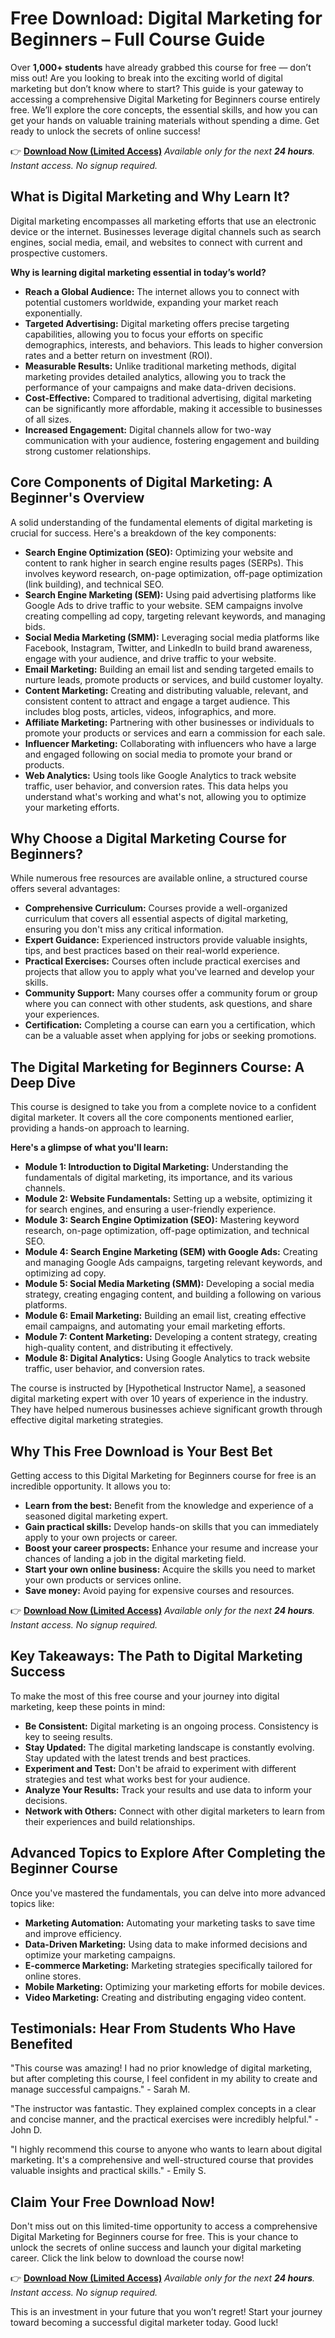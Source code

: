 # Free Download: Digital Marketing for Beginners – Full Course Guide

Over **1,000+ students** have already grabbed this course for free — don’t miss out!
Are you looking to break into the exciting world of digital marketing but don’t know where to start? This guide is your gateway to accessing a comprehensive Digital Marketing for Beginners course entirely free. We’ll explore the core concepts, the essential skills, and how you can get your hands on valuable training materials without spending a dime. Get ready to unlock the secrets of online success!

👉 [**Download Now (Limited Access)**](https://udemywork.com/digital-marketing-for-beginners)
_Available only for the next **24 hours**. Instant access. No signup required._

## What is Digital Marketing and Why Learn It?

Digital marketing encompasses all marketing efforts that use an electronic device or the internet. Businesses leverage digital channels such as search engines, social media, email, and websites to connect with current and prospective customers.

**Why is learning digital marketing essential in today’s world?**

*   **Reach a Global Audience:** The internet allows you to connect with potential customers worldwide, expanding your market reach exponentially.
*   **Targeted Advertising:** Digital marketing offers precise targeting capabilities, allowing you to focus your efforts on specific demographics, interests, and behaviors. This leads to higher conversion rates and a better return on investment (ROI).
*   **Measurable Results:** Unlike traditional marketing methods, digital marketing provides detailed analytics, allowing you to track the performance of your campaigns and make data-driven decisions.
*   **Cost-Effective:** Compared to traditional advertising, digital marketing can be significantly more affordable, making it accessible to businesses of all sizes.
*   **Increased Engagement:** Digital channels allow for two-way communication with your audience, fostering engagement and building strong customer relationships.

## Core Components of Digital Marketing: A Beginner's Overview

A solid understanding of the fundamental elements of digital marketing is crucial for success. Here's a breakdown of the key components:

*   **Search Engine Optimization (SEO):** Optimizing your website and content to rank higher in search engine results pages (SERPs). This involves keyword research, on-page optimization, off-page optimization (link building), and technical SEO.
*   **Search Engine Marketing (SEM):** Using paid advertising platforms like Google Ads to drive traffic to your website. SEM campaigns involve creating compelling ad copy, targeting relevant keywords, and managing bids.
*   **Social Media Marketing (SMM):** Leveraging social media platforms like Facebook, Instagram, Twitter, and LinkedIn to build brand awareness, engage with your audience, and drive traffic to your website.
*   **Email Marketing:** Building an email list and sending targeted emails to nurture leads, promote products or services, and build customer loyalty.
*   **Content Marketing:** Creating and distributing valuable, relevant, and consistent content to attract and engage a target audience. This includes blog posts, articles, videos, infographics, and more.
*   **Affiliate Marketing:** Partnering with other businesses or individuals to promote your products or services and earn a commission for each sale.
*   **Influencer Marketing:** Collaborating with influencers who have a large and engaged following on social media to promote your brand or products.
*   **Web Analytics:** Using tools like Google Analytics to track website traffic, user behavior, and conversion rates. This data helps you understand what's working and what's not, allowing you to optimize your marketing efforts.

## Why Choose a Digital Marketing Course for Beginners?

While numerous free resources are available online, a structured course offers several advantages:

*   **Comprehensive Curriculum:** Courses provide a well-organized curriculum that covers all essential aspects of digital marketing, ensuring you don't miss any critical information.
*   **Expert Guidance:** Experienced instructors provide valuable insights, tips, and best practices based on their real-world experience.
*   **Practical Exercises:** Courses often include practical exercises and projects that allow you to apply what you've learned and develop your skills.
*   **Community Support:** Many courses offer a community forum or group where you can connect with other students, ask questions, and share your experiences.
*   **Certification:** Completing a course can earn you a certification, which can be a valuable asset when applying for jobs or seeking promotions.

## The Digital Marketing for Beginners Course: A Deep Dive

This course is designed to take you from a complete novice to a confident digital marketer. It covers all the core components mentioned earlier, providing a hands-on approach to learning.

**Here's a glimpse of what you'll learn:**

*   **Module 1: Introduction to Digital Marketing:** Understanding the fundamentals of digital marketing, its importance, and its various channels.
*   **Module 2: Website Fundamentals:** Setting up a website, optimizing it for search engines, and ensuring a user-friendly experience.
*   **Module 3: Search Engine Optimization (SEO):** Mastering keyword research, on-page optimization, off-page optimization, and technical SEO.
*   **Module 4: Search Engine Marketing (SEM) with Google Ads:** Creating and managing Google Ads campaigns, targeting relevant keywords, and optimizing ad copy.
*   **Module 5: Social Media Marketing (SMM):** Developing a social media strategy, creating engaging content, and building a following on various platforms.
*   **Module 6: Email Marketing:** Building an email list, creating effective email campaigns, and automating your email marketing efforts.
*   **Module 7: Content Marketing:** Developing a content strategy, creating high-quality content, and distributing it effectively.
*   **Module 8: Digital Analytics:** Using Google Analytics to track website traffic, user behavior, and conversion rates.

The course is instructed by [Hypothetical Instructor Name], a seasoned digital marketing expert with over 10 years of experience in the industry. They have helped numerous businesses achieve significant growth through effective digital marketing strategies.

## Why This Free Download is Your Best Bet

Getting access to this Digital Marketing for Beginners course for free is an incredible opportunity. It allows you to:

*   **Learn from the best:** Benefit from the knowledge and experience of a seasoned digital marketing expert.
*   **Gain practical skills:** Develop hands-on skills that you can immediately apply to your own projects or career.
*   **Boost your career prospects:** Enhance your resume and increase your chances of landing a job in the digital marketing field.
*   **Start your own online business:** Acquire the skills you need to market your own products or services online.
*   **Save money:** Avoid paying for expensive courses and resources.

👉 [**Download Now (Limited Access)**](https://udemywork.com/digital-marketing-for-beginners)
_Available only for the next **24 hours**. Instant access. No signup required._

## Key Takeaways: The Path to Digital Marketing Success

To make the most of this free course and your journey into digital marketing, keep these points in mind:

*   **Be Consistent:** Digital marketing is an ongoing process. Consistency is key to seeing results.
*   **Stay Updated:** The digital marketing landscape is constantly evolving. Stay updated with the latest trends and best practices.
*   **Experiment and Test:** Don't be afraid to experiment with different strategies and test what works best for your audience.
*   **Analyze Your Results:** Track your results and use data to inform your decisions.
*   **Network with Others:** Connect with other digital marketers to learn from their experiences and build relationships.

## Advanced Topics to Explore After Completing the Beginner Course

Once you've mastered the fundamentals, you can delve into more advanced topics like:

*   **Marketing Automation:** Automating your marketing tasks to save time and improve efficiency.
*   **Data-Driven Marketing:** Using data to make informed decisions and optimize your marketing campaigns.
*   **E-commerce Marketing:** Marketing strategies specifically tailored for online stores.
*   **Mobile Marketing:** Optimizing your marketing efforts for mobile devices.
*   **Video Marketing:** Creating and distributing engaging video content.

## Testimonials: Hear From Students Who Have Benefited

"This course was amazing! I had no prior knowledge of digital marketing, but after completing this course, I feel confident in my ability to create and manage successful campaigns." - Sarah M.

"The instructor was fantastic. They explained complex concepts in a clear and concise manner, and the practical exercises were incredibly helpful." - John D.

"I highly recommend this course to anyone who wants to learn about digital marketing. It's a comprehensive and well-structured course that provides valuable insights and practical skills." - Emily S.

## Claim Your Free Download Now!

Don't miss out on this limited-time opportunity to access a comprehensive Digital Marketing for Beginners course for free. This is your chance to unlock the secrets of online success and launch your digital marketing career. Click the link below to download the course now!

👉 [**Download Now (Limited Access)**](https://udemywork.com/digital-marketing-for-beginners)
_Available only for the next **24 hours**. Instant access. No signup required._

This is an investment in your future that you won’t regret! Start your journey toward becoming a successful digital marketer today. Good luck!
